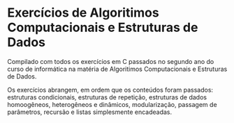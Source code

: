 # Exercícios de Algoritimos Computacionais e Estruturas de Dados

Compilado com todos os exercícios em C passados no segundo ano do curso de informática na matéria de Algoritimos Computacionais e Estruturas de Dados.

Os exercícios abrangem, em ordem que os conteúdos foram passados: estruturas condicionais, estruturas de repetição, estruturas de dados homoogêneos, heterogêneos e dinâmicos, modularização, passagem de parâmetros, recursão e listas simplesmente encadeadas.
